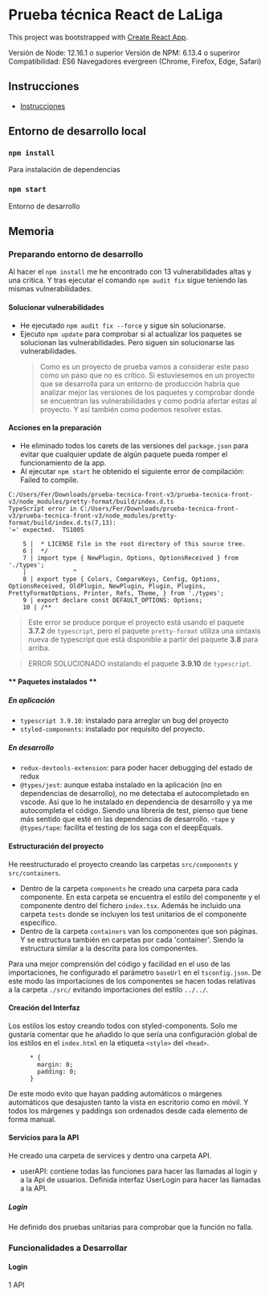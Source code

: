 # Prueba técnica React de LaLiga

This project was bootstrapped with [Create React App](https://github.com/facebook/create-react-app).

Versión de Node: 12.16.1 o superior
Versión de NPM: 6.13.4 o superiror
Compatibilidad: ES6 Navegadores evergreen (Chrome, Firefox, Edge, Safari)

## Instrucciones

- [Instrucciones](src/docs/laliga-prueba-tecnica-instrucciones.md)

## Entorno de desarrollo local

### `npm install`

Para instalación de dependencias

### `npm start`

Entorno de desarrollo

## Memoria

### **Preparando entorno de desarrollo**

Al hacer el `npm install` me he encontrado con 13 vulnerabilidades altas y una critica. Y tras ejecutar el comando `npm audit fix` sigue teniendo las mismas vulnerabilidades.

#### **Solucionar vulnerabilidades**

- He ejecutado `npm audit fix --force` y sigue sin solucionarse.
- Ejecuto `npm update` para comprobar si al actualizar los paquetes se solucionan las vulnerabilidades. Pero siguen sin solucionarse las vulnerabilidades.
  > Como es un proyecto de prueba vamos a considerar este paso como un paso que no es crítico. Si estuviesemos en un proyecto que se desarrolla para un entorno de producción habría que analizar mejor las versiones de los paquetes y comprobar donde se encuentran las vulnerabilidades y como podría afertar estas al proyecto. Y así también como podemos resolver estas.

#### **Acciones en la preparación**

- He eliminado todos los carets de las versiones del `package.json` para evitar que cualquier update de algún paquete pueda romper el funcionamiento de la app.
- Al ejecutar `npm start` he obtenido el siguiente error de compilación:
  Failed to compile.

```
C:/Users/Fer/Downloads/prueba-tecnica-front-v3/prueba-tecnica-front-v3/node_modules/pretty-format/build/index.d.ts
TypeScript error in C:/Users/Fer/Downloads/prueba-tecnica-front-v3/prueba-tecnica-front-v3/node_modules/pretty-format/build/index.d.ts(7,13):
'=' expected.  TS1005

    5 |  * LICENSE file in the root directory of this source tree.
    6 |  */
    7 | import type { NewPlugin, Options, OptionsReceived } from './types';
    |             ^
    8 | export type { Colors, CompareKeys, Config, Options, OptionsReceived, OldPlugin, NewPlugin, Plugin, Plugins, PrettyFormatOptions, Printer, Refs, Theme, } from './types';
    9 | export declare const DEFAULT_OPTIONS: Options;
    10 | /**
```

> Este error se produce porque el proyecto está usando el paquete **3.7.2** de `typescript`, pero el paquete `pretty-format` utiliza una sintaxis nueva de typescript que está disponible a partir del paquete **3.8** para arriba.

> ERROR SOLUCIONADO instalando el paquete **3.9.10** de `typescript`.

#### ** Paquetes instalados **

##### **En aplicación**

- `typescript 3.9.10`: instalado para arreglar un bug del proyecto
- `styled-components`: instalado por requisito del proyecto.

##### **En desarrollo**

- `redux-devtools-extension`: para poder hacer debugging del estado de redux
- `@types/jest`: aunque estaba instalado en la aplicación (no en dependencias de desarrollo), no me detectaba el autocompletado en vscode. Así que lo he instalado en dependencia de desarrollo y ya me autocompleta el código. Siendo una librería de test, pienso que tiene más sentido que esté en las dependencias de desarrollo. -`tape` y `@types/tape`: facilita el testing de los saga con el deepEquals.

#### **Estructuración del proyecto**

He reestructurado el proyecto creando las carpetas `src/components` y `src/containers`.

- Dentro de la carpeta `components` he creado una carpeta para cada componente. En esta carpeta se encuentra el estilo del componente y el componente dentro del fichero `index.tsx`. Además he incluido una carpeta `tests` donde se incluyen los test unitarios de el componente específico.
- Dentro de la carpeta `containers` van los componentes que son páginas. Y se estructura también en carpetas por cada 'container'. Siendo la estructura similar a la descrita para los componentes.

Para una mejor comprensión del código y facilidad en el uso de las importaciones, he configurado el parámetro `baseUrl` en el `tsconfig.json`. De este modo las importaciones de los componentes se hacen todas relativas a la carpeta `./src/` evitando importaciones del estilo `../../`.

#### **Creación del Interfaz**

Los estilos los estoy creando todos con styled-components. Solo me gustaría comentar que he añadido lo que sería una configuración global de los estilos en el `index.html` en la etiqueta `<style>` del `<head>`.

```
      * {
        margin: 0;
        padding: 0;
      }
```

De este modo evito que hayan padding automáticos o márgenes automáticos que desajusten tanto la vista en escritorio como en móvil. Y todos los márgenes y paddings son ordenados desde cada elemento de forma manual.

#### **Servicios para la API**

He creado una carpeta de services y dentro una carpeta API.

- userAPI: contiene todas las funciones para hacer las llamadas al login y a la Api de usuarios. Definida interfaz UserLogin para hacer las llamadas a la API.

##### **Login**

He definido dos pruebas unitarias para comprobar que la función no falla.

### **Funcionalidades a Desarrollar**

#### Login

1 API
